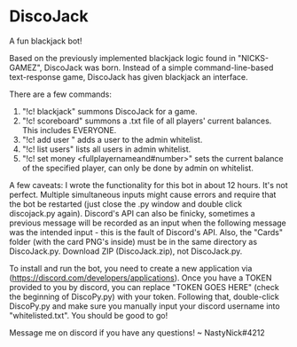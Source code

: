 # DiscoJack
A fun blackjack bot!

Based on the previously implemented blackjack logic found in "NICKS-GAMEZ", DiscoJack was born. Instead of a simple command-line-based text-response game, DiscoJack has given blackjack an interface. 

There are a few commands:
1. "!c! blackjack" summons DiscoJack for a game. 
2. "!c! scoreboard" summons a .txt file of all players' current balances. This includes EVERYONE.
3. "!c! add user <user>" adds a user to the admin whitelist. 
4. "!c! list users" lists all users in admin whitelist.
5. "!c! set money <fullplayernameand#number>" sets the current balance of the specified player, can only be done by admin on whitelist. 
  
A few caveats: I wrote the functionality for this bot in about 12 hours. It's not perfect. Multiple simultaneous inputs might cause errors and require that the bot be restarted (just close the .py window and double click discojack.py again). Discord's API can also be finicky, sometimes a previous message will be recorded as an input when the following message was the intended input - this is the fault of Discord's API. Also, the "Cards" folder (with the card PNG's inside) must be in the same directory as DiscoJack.py. Download ZIP (DiscoJack.zip), not DiscoJack.py.

To install and run the bot, you need to create a new application via (https://discord.com/developers/applications). Once you have a TOKEN provided to you by discord, you can replace "TOKEN GOES HERE" (check the beginning of DiscoPy.py) with your token. Following that, double-click DiscoPy.py and make sure you manually input your discord username into "whitelisted.txt". You should be good to go!

Message me on discord if you have any questions! ~ NastyNick#4212
